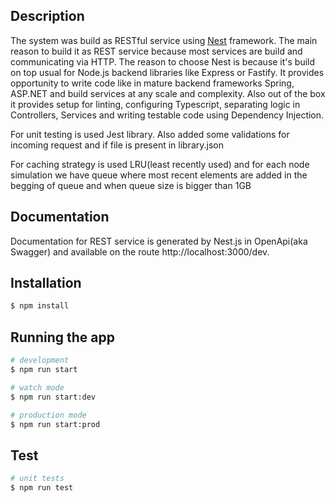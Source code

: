 ## Description

The system was build as RESTful service using [Nest](https://github.com/nestjs/nest) framework.
The main reason to build it as REST service because most services are build and communicating via HTTP. The reason to choose Nest is because it's build on top usual for Node.js backend libraries like Express or Fastify. It provides opportunity to write code like in mature backend frameworks Spring, ASP.NET and build services at any scale and complexity. Also out of the box it provides setup for linting, configuring Typescript, separating logic in Controllers, Services and writing testable code using Dependency Injection. 

For unit testing is used Jest library. Also added some validations for incoming request and if file is present in library.json

For caching strategy is used LRU(least recently used) and for each node simulation we have queue where most recent elements are added in the begging of queue and when queue size is bigger than 1GB
## Documentation 

Documentation for REST service is generated by Nest.js in OpenApi(aka Swagger) and available on the route http://localhost:3000/dev. 
## Installation

```bash
$ npm install
```

## Running the app

```bash
# development
$ npm run start

# watch mode
$ npm run start:dev

# production mode
$ npm run start:prod
```

## Test

```bash
# unit tests
$ npm run test
```

